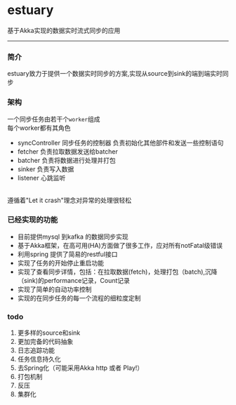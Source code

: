 # estuary
基于Akka实现的数据实时流式同步的应用

---
### 简介

estuary致力于提供一个数据实时同步的方案,实现从source到sink的端到端实时同步

### 架构

一个同步任务由若干个`worker`组成
<br>每个worker都有其角色
  - syncController 同步任务的控制器 负责初始化其他部件和发送一些控制语句
  - fetcher 负责拉取数据发送给batcher
  - batcher 负责将数据进行处理并打包
  - sinker  负责写入数据
  - listener 心跳监听
  
</br>
遵循着"Let it crash"理念对异常的处理很轻松


### 已经实现的功能
 - 目前提供mysql 到kafka 的数据同步实现
 - 基于Akka框架，在高可用(HA)方面做了很多工作，应对所有notFatal级错误
 - 利用spring 提供了简易的restful接口
 - 实现了任务的开始停止重启功能
 - 实现了查看同步详情，包括：在拉取数据(fetch)，处理打包（batch),沉降（sink)的performance记录，Count记录
 - 实现了简单的自动功率控制
 - 实现的在同步任务的每一个流程的细粒度定制


### todo
1. 更多样的source和sink
2. 更加完备的代码抽象
3. 日志追踪功能
4. 任务信息持久化
5. 去Spring化（可能采用Akka http 或者 Play!）
6. 打包机制
7. 反压
8. 集群化

 

